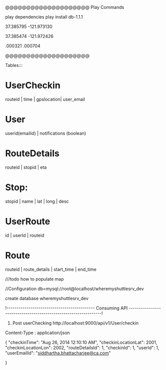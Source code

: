 
@@@@@@@@@@@@@@@@@@@@
 Play Commands 

 play dependencies
 play install db-1.1.1

 37.385795
 -121.973130


 37.385474
-121.972426

.000321
.000704


@@@@@@@@@@@@@@@@@@@@


Tables:::

UserCheckin
===========
routeid | time | gpslocation| user_email


User
=====
userid(emailid) | notifications (boolean)

RouteDetails
============
routeid | stopid | eta


Stop:
=======
stopid | name | lat | long | desc


UserRoute
==========
id | userId | routeid



Route
======
routeid | route_details | start_time | end_time



///todo
how to populate map




//Configuration
db=mysql://root@localhost/wheremyshuttlesrv_dev

create database wheremyshuttlesrv_dev


!-------------------------------------------- Consuming API ----------------------------------------------------------------!

1) Post userChecking
http://localhost:9000/api/v1/User/checkin

Content-Type : application/json

{
"checkinTime": "Aug 26, 2014 12:10:10 AM",
"checkinLocationLat": 2001,
"checkinLocationLon": 2002,
"routeDetailsId": 1,
"checkinId": 1,
"userId": 1,
"userEmailId": "siddhartha.bhattacharjee@ca.com"
 
}